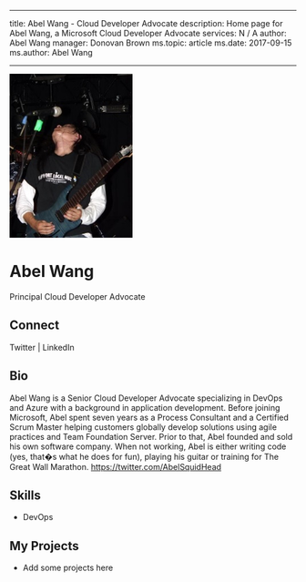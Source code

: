 ---
title: Abel Wang - Cloud Developer Advocate
description: Home page for Abel Wang, a Microsoft Cloud Developer Advocate
services: N / A
author: Abel Wang
manager: Donovan Brown
ms.topic: article
ms.date: 2017-09-15
ms.author: Abel Wang
-- -

![Image of Abel Wang](media/profiles/abel-wang.png)

# Abel Wang

Principal Cloud Developer Advocate

## Connect
Twitter | LinkedIn

## Bio

Abel Wang is a Senior Cloud Developer Advocate specializing in DevOps and Azure with a background in application development.  Before joining Microsoft, Abel spent seven years as a Process Consultant and a Certified Scrum Master helping customers globally develop solutions using agile practices and Team Foundation Server.  Prior to that, Abel founded and sold his own software company.  When not working, Abel is either writing code (yes, that�s what he does for fun), playing his guitar or training for The Great Wall Marathon.  https://twitter.com/AbelSquidHead

## Skills

* DevOps


## My Projects

* Add some projects here
